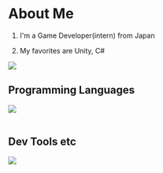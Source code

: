# About Me

1. I'm a Game Developer(intern) from Japan

2. My favorites are Unity, C#

![](https://github-readme-stats-theta-neon.vercel.app/api/top-langs?username=manato-takahashi&count-private=true&show_icons=true&locale=en&layout=compact)

## Programming Languages

<img src="https://skillicons.dev/icons?i=c,cs,cpp,java,jquery,matlab,processing,html,css,js,php,laravel" /> <br /><br />

## Dev Tools etc

<img src="https://skillicons.dev/icons?i=unity,discord,git,github,vscode,powershell,anaconda,gmail,mysql,md,svg," /> <br /><br />
